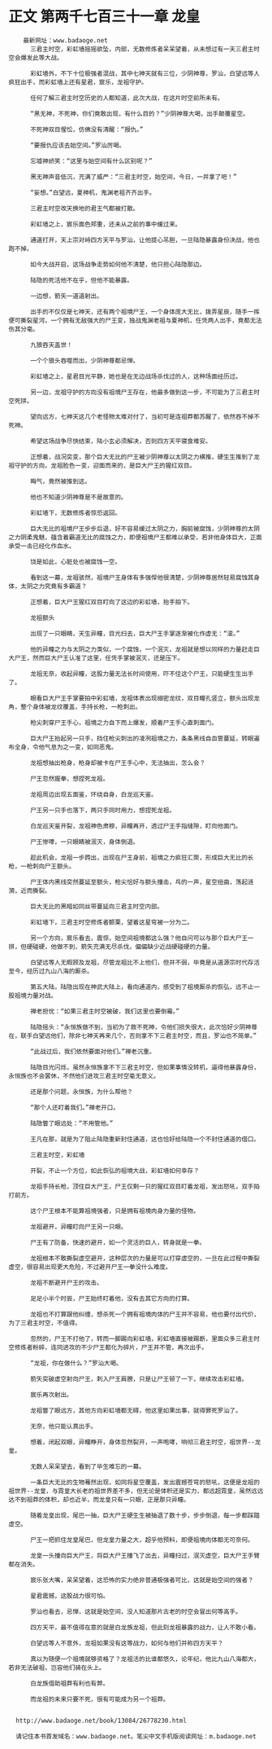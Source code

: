 # 正文 第两千七百三十一章 龙皇
        最新网址：www.badaoge.net
          三君主时空，彩虹墙摇摇欲坠，内部，无数修炼者呆呆望着，从未想过有一天三君主时空会爆发此等大战。
      
          彩虹墙外，不下十位极强者混战，其中七神天就有三位，少阴神尊，罗汕，白望远等人疯狂出手，而彩虹墙上还有星君，宸乐，龙祖守护。
      
          任何了解三君主时空历史的人都知道，此次大战，在这片时空前所未有。
      
          “黑无神，不死神，你们竟敢出现，有什么目的？”少阴神尊大喝，出手颠覆星空。
      
          不死神双目惺忪，仿佛没有清醒：“报仇。”
      
          “要报仇应该去始空间。”罗汕厉喝。
      
          忘墟神娇笑：“这里与始空间有什么区别呢？”
      
          黑无神声音低沉，充满了威严：“三君主时空，始空间，今日，一并拿了吧！”
      
          “妄想。”白望远，夏神机，鬼渊老祖齐齐出手。
      
          三君主时空改天换地的君王气都被打散。
      
          彩虹墙之上，宸乐面色郑重，还未从之前的事中缓过来。
      
          通道打开，天上宗对峙四方天平与罗汕，让他提心吊胆，一旦陆隐暴露身份决战，他也跑不掉。
      
          如今大战开启，这场战争走势如何他不清楚，他只担心陆隐那边。
      
          陆隐的死活他不在乎，但他不能暴露。
      
          一边想，箭矢一道道射出。
      
          出手的不仅仅是七神天，还有两个祖境尸王，一个身体庞大无比，拨弄星辰，随手一挥便可撕裂星河，一个拥有无敌强大的尸王变，独战鬼渊老祖与夏神机，任凭两人出手，竟都无法伤其分毫。
      
          九狼吞天盖世！
      
          一个个狼头吞噬而出，少阴神尊都忌惮。
      
          彩虹墙之上，星君目光平静，她也是在无边战场杀伐过的人，这种场面经历过。
      
          另一边，龙祖守护的方向没有祖境尸王存在，他最多做到这一步，不可能为了三君主时空死拼。
      
          望向远方，七神天这几个老怪物太难对付了，当初可是连祖莽都苏醒了，依然吞不掉不死神。
      
          希望这场战争尽快结束，陆小玄必须解决，否则四方天平寝食难安。
      
          正想着，战况突变，那个巨大无比的尸王被少阴神尊以太阴之力横推，硬生生推到了龙祖守护的方向，龙祖脸色一变，迎面而来的，是巨大尸王的猩红双目。
      
          晦气，竟然被推到这。
      
          他也不知道少阴神尊是不是故意的。
      
          彩虹墙下，无数修炼者惊恐返回。
      
          巨大无比的祖境尸王步步后退，好不容易缓过太阴之力，胸前被腐蚀，少阴神尊的太阴之力阴柔鬼魅，蕴含着霸道无比的腐蚀之力，即便祖境尸王都难以承受，若非他身体巨大，正面承受一击已经化作血水。
      
          饶是如此，心脏处也被腐蚀一空。
      
          看到这一幕，龙祖骇然，祖境尸王身体有多强悍他很清楚，少阴神尊居然轻易腐蚀其身体，太阴之力究竟有多霸道？
      
          正想着，巨大尸王猩红双目盯向了这边的彩虹墙，抬手拍下。
      
          龙祖额头
      
          出现了一只眼睛，天生异瞳，目光扫去，巨大尸王手掌逐渐被化作虚无：“滚。”
      
          他的异瞳之力与太阴之力类似，一个腐蚀，一个泯灭，龙祖就是想以同样的力量赶走巨大尸王，然而巨大尸王认准了这里，任凭手掌被泯灭，还是压下。
      
          龙祖无奈，收起异瞳，这股力量无法长时间使用，吓不住这个尸王，只能硬生生出手了。
      
          眼看巨大尸王手掌要拍中彩虹墙，龙祖体表出现细密龙纹，双目瞳孔竖立，额头出现龙角，整个身体被龙纹覆盖，手持长枪，一枪刺出。
      
          枪尖刺穿尸王手心，祖境之力自下而上爆发，顺着尸王手心直刺面门。
      
          巨大尸王抬起另一只手，挡住枪尖刺出的凌冽祖境之力，条条黑线自血管蔓延，转眼遍布全身，令他气息为之一变，如同恶鬼。
      
          龙祖想抽出枪身，枪身却被卡在尸王手心中，无法抽出，怎么会？
      
          尸王忽然握拳，想捏死龙祖。
      
          龙祖周边出现五面鉴，环绕自身，白龙巡天鉴。
      
          尸王另一只手也落下，两只手同时用力，想捏死龙祖。
      
          白龙巡天鉴开裂，龙祖神色肃穆，异瞳再开，透过尸王手指缝隙，盯向他面门。
      
          尸王惨嚎，一只眼睛被泯灭，身体倒退。
      
          趁此机会，龙祖一步跨出，出现在尸王身前，祖境之力疯狂汇聚，形成巨大无比的长枪，一枪刺向尸王额头。
      
          尸王体内黑线突然蔓延至额头，枪尖恰好与额头撞击，乓的一声，星空扭曲，荡起涟漪，近而撕裂。
      
          巨大无比的黑暗如同丝带蔓延向三君主时空内部。
      
          彩虹墙下，三君主时空修炼者颤栗，望着这星穹被一分为二。
      
          另一个方向，宸乐看去，震惊，始空间祖境都这么强？他自问可以与那个巨大尸王一拼，但硬碰硬，他做不到，箭矢充满无尽杀伐，偏偏缺少近战硬碰硬的力量。
      
          白望远等人无暇顾及龙祖，尽管龙祖比不上他们，但并不弱，毕竟是从道源宗时代存活至今，经历过九山八海的厮杀。
      
          第五大陆，陆隐出现在神武大陆上，看向通道内，感受到了祖境厮杀的恢弘，远不止一股祖境力量对战。
      
          禅老担忧：“如果三君主时空被破，我们这里也要倒霉。”
      
          陆隐摇头：“永恒族做不到，当初为了救不死神，令他们损失很大，此次恰好少阴神尊在，联手白望远他们，除非七神天再来几个，否则拿不下三君主时空，而且，罗汕也不简单。”
      
          “此战过后，我们依然要面对他们。”禅老沉重。
      
          陆隐目光闪烁，虽然永恒族拿不下三君主时空，但如果事情没转机，逼得他暴露身份，永恒族也不会罢休，不然他们进攻三君主时空毫无意义。
      
          还是那个问题，永恒族，为什么帮他？
      
          “那个人还盯着我们。”禅老开口。
      
          陆隐瞥了眼远处：“不用管他。”
      
          王凡在那，就是为了阻止陆隐重新封住通道，这也恰好给陆隐一个不封住通道的借口。
      
          三君主时空，彩虹墙
      
          开裂，不止一个方位，如此恢弘的祖境大战，彩虹墙如何幸存？
      
          龙祖手持长枪，顶住巨大尸王，尸王仅剩一只的猩红双目盯着龙祖，发出怒吼，双手拍打前方。
      
          这个尸王根本不能算祖境强者，只是拥有祖境肉身力量的怪物。
      
          龙祖避开，异瞳盯向尸王另一只眼。
      
          尸王有了防备，快速的避开，如一个灵活的巨人，转身就是一拳。
      
          龙祖根本不敢撕裂虚空避开，这种层次的力量是可以打穿虚空的，一旦在此过程中撕裂虚空，很容易出现更大危险，不过避开尸王一拳没什么难度。
      
          龙祖不断避开尸王的攻击。
      
          足足小半个时辰，尸王始终盯着他，没有去其它方向的打算。
      
          龙祖也不打算跟他纠缠，想杀死一个拥有祖境肉体的尸王并不容易，他也要付出代价，为了三君主时空，不值得。
      
          忽然的，尸王不打他了，转而一脚踢向彩虹墙，彩虹墙直接被踢断，里面众多三君主时空修炼者粉碎，连同进攻的不少尸王都化为碎片，尸王并不管，再次出手。
      
          “龙祖，你在做什么？”罗汕大喝。
      
          箭矢突破虚空射向尸王，刺入尸王肩膀，只是让尸王顿了一下，继续攻击彩虹墙。
      
          宸乐再次射出。
      
          龙祖瞥了眼远方，其他方向彩虹墙都无碍，他这里如果出事，就得罪死罗汕了。
      
          无奈，他只能认真出手。
      
          想着，闭起双眼，异瞳睁开，身体忽然裂开，一声咆哮，响彻三君主时空，祖世界--龙皇。
      
          无数人呆呆望去，看到了毕生难忘的一幕。
      
          一条巨大无比的生物蓦然出现，如同将星空覆盖，发出震撼苍穹的怒吼，这便是龙祖的祖世界--龙皇，与霓皇大长老的祖世界差不多，但无论是体积还是实力，都远超霓皇，虽然远远达不到祖莽的体积，却也近半，而龙皇只有一只眼，正是那只异瞳。
      
          随着龙皇出现，尾巴一抽，巨大尸王硬生生被抽退了数十步，步步倒退，每一步都踩踏虚空。
      
          尸王一把抓住龙皇尾巴，但龙皇力量之大，超乎他预料，即便祖境肉体都无可奈何。
      
          龙皇一头撞向巨大尸王，将巨大尸王撞飞了出去，异瞳扫过，泯灭虚空，巨大尸王手臂都在消失。
      
          宸乐张大嘴，呆呆望着，这恐怖的实力绝非普通极强者可比，这就是始空间的强者？
      
          星君震撼，这股战力很可怕。
      
          罗汕也看去，忌惮，这就是始空间，没人知道那片古老的时空会冒出何等高手。
      
          四方天平，最不值得在意的就是白龙族龙祖，但此刻龙祖暴露的战力，让人不敢小看。
      
          白望远等人不意外，龙祖如果没有这等战力，如何与他们并称四方天平？
      
          真以为随便一个祖境就够资格了？龙祖活的比谁都悠久，论年纪，他比九山八海都大，若非无法破祖，岂容他们骑在头上。
      
          白龙族借助祖莽有利也有弊。
      
          而龙祖的未来只要不死，很有可能成为另一个祖莽。
      
      
      http://www.badaoge.net/book/13084/26778230.html
      
      请记住本书首发域名：www.badaoge.net。笔尖中文手机版阅读网址：m.badaoge.net